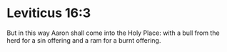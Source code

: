 # Leviticus 16:3

But in this way Aaron shall come into the Holy Place: with a bull from the herd for a sin offering and a ram for a burnt offering.
